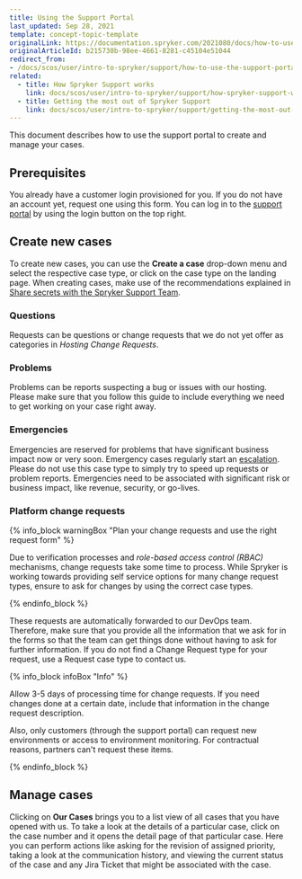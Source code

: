 ```yaml
---
title: Using the Support Portal
last_updated: Sep 28, 2021
template: concept-topic-template
originalLink: https://documentation.spryker.com/2021080/docs/how-to-use-the-support-portal
originalArticleId: b215730b-98ee-4661-8281-c45104e51044
redirect_from:
- /docs/scos/user/intro-to-spryker/support/how-to-use-the-support-portal.html
related:
  - title: How Spryker Support works
    link: docs/scos/user/intro-to-spryker/support/how-spryker-support-works.html
  - title: Getting the most out of Spryker Support
    link: docs/scos/user/intro-to-spryker/support/getting-the-most-out-of-spryker-support.html
---
```


This document describes how to use the support portal to create and manage your cases.

## Prerequisites

You already have a customer login provisioned for you. If you do not have an account yet, request one using this form.
You can log in to the [support portal](https://support.spryker.com) by using the login button on the top right.

## Create new cases

To create new cases, you can use the **Create a case** drop-down menu and select the respective case type, or click on the case type on the landing page. When creating cases, make use of the recommendations explained in [Share secrets with the Spryker Support Team](/docs/scos/user/intro-to-spryker/support/share-secrets-with-the-spryker-support-team.html).

### Questions

Requests can be questions or change requests that we do not yet offer as categories in *Hosting Change Requests*.

### Problems

Problems can be reports suspecting a bug or issues with our hosting. Please make sure that you follow this guide to include everything we need to get working on your case right away.

### Emergencies

Emergencies are reserved for problems that have significant business impact now or very soon. Emergency cases regularly start an [escalation](/docs/scos/user/intro-to-spryker/support/escalations.html). Please do not use this case type to simply try to speed up requests or problem reports. Emergencies need to be associated with significant risk or business impact, like revenue, security, or go-lives.

### Platform change requests

{% info_block warningBox "Plan your change requests and use the right request form" %}

Due to verification processes and *role-based access control (RBAC)* mechanisms, change requests take some time to process. While Spryker is working towards providing self service options for many change request types, ensure to ask for changes by using the correct case types.

{% endinfo_block %}

These requests are automatically forwarded to our DevOps team. Therefore, make sure that you provide all the information that we ask for in the forms so that the team can get things done without having to ask for further information. If you do not find a Change Request type for your request, use a Request case type to contact us.

{% info_block infoBox "Info" %}

Allow 3-5 days of processing time for change requests.
If you need changes done at a certain date, include that information in the change request description.

Also, only customers (through the support portal) can request new environments or access to environment monitoring. For contractual reasons, partners can't request these items.

{% endinfo_block %}

## Manage cases

Clicking on **Our Cases** brings you to a list view of all cases that you have opened with us. To take a look at the details of a particular case, click on the case number and it opens the detail page of that particular case. Here you can perform actions like asking for the revision of assigned priority, taking a look at the communication history, and viewing the current status of the case and any Jira Ticket that might be associated with the case.
